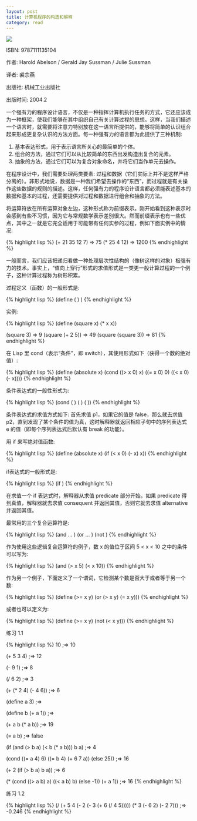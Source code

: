```yaml
---
layout: post
title: 计算机程序的构造和解释
category: read
---
```

<img class="cover" src="/images/2014/10/9787111135104.jpg" />

ISBN: 9787111135104

作者: Harold Abelson / Gerald Jay Sussman / Julie Sussman

译者: 裘宗燕

出版社: 机械工业出版社

出版时间: 2004.2
 
一个强有力的程序设计语言，不仅是一种指挥计算机执行任务的方式，它还应该成为一种框架，使我们能够在其中组织自己有关计算过程的思想。这样，当我们描述一个语言时，就需要将注意力特别放在这一语言所提供的，能够将简单的认识组合起来形成更复杂认识的方法方面。每一种强有力的语言都为此提供了三种机制: 

  1. 基本表达形式，用于表示语言所关心的最简单的个体。
  2. 组合的方法，通过它们可以从比较简单的东西出发构造出复合的元素。
  3. 抽象的方法，通过它们可以为复合对象命名，并将它们当作单元去操作。

在程序设计中，我们需要处理两类要素: 过程和数据（它们实际上并不是这样严格分离的）。非形式地说，数据是一种我们希望去操作的“东西”，而过程就是有关操作这些数据的规则的描述。这样，任何强有力的程序设计语言都必须能表述基本的数据和基本的过程，还需要提供对过程和数据进行组合和抽象的方法。

将运算符放在所有运算对象左边，这种形式称为前缀表示。刚开始看到这种表示时会感到有些不习惯，因为它与常规数学表示差别很大。然而前缀表示也有一些优点，其中之一就是它完全适用于可能带有任何实参的过程，例如下面实例中的情况: 

{% highlight lisp %}
(+ 21 35 12 7)
=> 75
(* 25 4 12)
=> 1200
{% endhighlight %}

一般而言，我们应该把递归看做一种处理层次性结构的（像树这样的对象）极强有力的技术。事实上，“值向上穿行”形式的求值形式是一类更一般计算过程的一个例子，这种计算过程称为树形积累。

过程定义（函数）的一般形式是: 

{% highlight lisp %}
(define (<name> <formal parameters>) <body>)
{% endhighlight %}

实例: 

{% highlight lisp %}
(define (square x) (* x x))

(square 3)
=> 9
(square (+ 2 5))
=> 49
(square (square 3))
=> 81
{% endhighlight %}

在 Lisp 里 cond（表示“条件”，即 switch），其使用形式如下（获得一个数的绝对值）: 

{% highlight lisp %}
(define (absolute x)
  (cond ((> x 0) x)
        ((= x 0) 0)
        ((< x 0) (- x))))
{% endhighlight %}

条件表达式的一般性形式为: 

{% highlight lisp %}
(cond (<p1> <e1>)
      (<p2> <e2>)
      (<p3> <e3>))
{% endhighlight %}

条件表达式的求值方式如下: 首先求值 p1，如果它的值是 false，那么就去求值 p2，直到发现了某个条件的值为真，这时解释器就返回相应子句中的序列表达式 e 的值（即每个序列表达式后默认有 break 的功能）。

用 if 来写绝对值函数: 

{% highlight lisp %}
(define (absolute x)
  (if (< x 0)
      (- x)
      x))
{% endhighlight %}      

if表达式的一般形式是: 

{% highlight lisp %}
(if <predicate> <consequent> <alternative>)
{% endhighlight %}

在求值一个 if 表达式时，解释器从求值 predicate 部分开始，如果 predicate 得到真值，解释器就去求值 consequent 并返回其值，否则它就去求值 alternative 并返回其值。

最常用的三个复合运算符是: 

{% highlight lisp %}
(and <e1> ... <en>)
(or <e1> ... <en>)
(not <e>)
{% endhighlight %}

作为使用这些逻辑复合运算符的例子，数 x 的值位于区间 5 < x < 10 之中的条件可以写为: 

{% highlight lisp %}
(and (> x 5) (< x 10))
{% endhighlight %}

作为另一个例子，下面定义了一个谓词，它检测某个数是否大于或者等于另一个数: 

{% highlight lisp %}
(define (>= x y)
  (or (> x y) (= x y)))
{% endhighlight %}

或者也可以定义为: 

{% highlight lisp %}
(define (>= x y)
  (not (< x y)))
{% endhighlight %}

练习 1.1 

{% highlight lisp %}
10
;=> 10

(+ 5 3 4)
;=> 12

(- 9 1)
;=> 8

(/ 6 2)
;=> 3

(+ (* 2 4) (- 4 6))
;=> 6

(define a 3)
;=> 

(define b (+ a 1))
;=> 

(+ a b (* a b))
;=> 19

(= a b)
;=> false

(if (and (> b a) (< b (* a b)))
    b
    a)
;=> 4   
    
(cond ((= a 4) 6)
      ((= b 4) (+ 6 7 a))
      (else 25))
;=> 16     

(+ 2 (if (> b a) b a))
;=> 6

(* (cond ((> a b) a)
         ((< a b) b)
         (else -1))
   (+ a 1))
;=> 16
{% endhighlight %}

练习 1.2

{% highlight lisp %}
(/ (+ 5 4 (- 2 (- 3 (+ 6 (/ 4 5)))))
   (* 3 (- 6 2) (- 2 7)))
;=> -0.246
{% endhighlight %}
